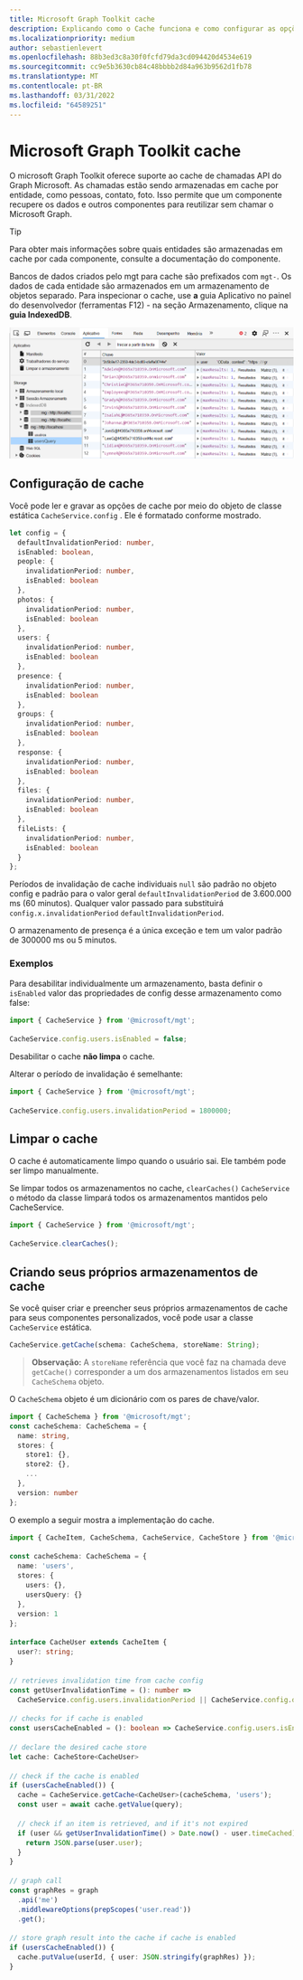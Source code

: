 ```yaml
---
title: Microsoft Graph Toolkit cache
description: Explicando como o Cache funciona e como configurar as opções fornecidas aos desenvolvedores
ms.localizationpriority: medium
author: sebastienlevert
ms.openlocfilehash: 88b3ed3c8a30f0fcfd79da3cd094420d4534e619
ms.sourcegitcommit: cc9e5b3630cb84c48bbbb2d84a963b9562d1fb78
ms.translationtype: MT
ms.contentlocale: pt-BR
ms.lasthandoff: 03/31/2022
ms.locfileid: "64589251"
---
```

# <a name="microsoft-graph-toolkit-caching"></a>Microsoft Graph Toolkit cache

O microsoft Graph Toolkit oferece suporte ao cache de chamadas API do Graph Microsoft. As chamadas estão sendo armazenadas em cache por entidade, como pessoas, contato, foto. Isso permite que um componente recupere os dados e outros componentes para reutilizar sem chamar o Microsoft Graph.

> [!TIP]
> Para obter mais informações sobre quais entidades são armazenadas em cache por cada componente, consulte a documentação do componente.

Bancos de dados criados pelo mgt para cache são prefixados com `mgt-`. Os dados de cada entidade são armazenados em um armazenamento de objetos separado. Para inspecionar o cache, use **a** guia Aplicativo no painel do desenvolvedor (ferramentas F12) - na seção Armazenamento, clique na **guia IndexedDB**. 

![devtools indexedDB](../images/indexedDBpanel.png)

## <a name="cache-configuration"></a>Configuração de cache

Você pode ler e gravar as opções de cache por meio do objeto de classe estática `CacheService.config` . Ele é formatado conforme mostrado.

```TypeScript
let config = {
  defaultInvalidationPeriod: number,
  isEnabled: boolean,
  people: {
    invalidationPeriod: number,
    isEnabled: boolean
  },
  photos: {
    invalidationPeriod: number,
    isEnabled: boolean
  },
  users: {
    invalidationPeriod: number,
    isEnabled: boolean
  },
  presence: {
    invalidationPeriod: number,
    isEnabled: boolean
  },
  groups: {
    invalidationPeriod: number,
    isEnabled: boolean
  },
  response: {
    invalidationPeriod: number,
    isEnabled: boolean
  },
  files: {
    invalidationPeriod: number,
    isEnabled: boolean
  },
  fileLists: {
    invalidationPeriod: number,
    isEnabled: boolean
  }
};
```

Períodos de invalidação de cache individuais `null` são padrão no objeto config e padrão para o valor geral `defaultInvalidationPeriod` de 3.600.000 ms (60 minutos). Qualquer valor passado para substituirá `config.x.invalidationPeriod` `defaultInvalidationPeriod`.

O armazenamento de presença é a única exceção e tem um valor padrão de 300000 ms ou 5 minutos.

### <a name="examples"></a>Exemplos

Para desabilitar individualmente um armazenamento, basta definir o `isEnabled` valor das propriedades de config desse armazenamento como false:
```JavaScript
import { CacheService } from '@microsoft/mgt';

CacheService.config.users.isEnabled = false;
```
Desabilitar o cache **não limpa** o cache.

Alterar o período de invalidação é semelhante:

```JavaScript
import { CacheService } from '@microsoft/mgt';

CacheService.config.users.invalidationPeriod = 1800000;
```

## <a name="clearing-the-cache"></a>Limpar o cache

O cache é automaticamente limpo quando o usuário sai. Ele também pode ser limpo manualmente.

Se limpar todos os armazenamentos no cache, `clearCaches()` `CacheService` o método da classe limpará todos os armazenamentos mantidos pelo CacheService.

```JavaScript
import { CacheService } from '@microsoft/mgt';

CacheService.clearCaches();
```

## <a name="creating-your-own-cache-stores"></a>Criando seus próprios armazenamentos de cache

Se você quiser criar e preencher seus próprios armazenamentos de cache para seus componentes personalizados, você pode usar a classe `CacheService` estática.

```JavaScript
CacheService.getCache(schema: CacheSchema, storeName: String);
```
> **Observação:** A `storeName` referência que você faz na chamada deve `getCache()` corresponder a um dos armazenamentos listados em seu `CacheSchema` objeto.

O `CacheSchema` objeto é um dicionário com os pares de chave/valor.

```TypeScript
import { CacheSchema } from '@microsoft/mgt';
const cacheSchema: CacheSchema = {
  name: string,
  stores: {
    store1: {},
    store2: {},
    ...
  },
  version: number
};
```

O exemplo a seguir mostra a implementação do cache.

```TypeScript
import { CacheItem, CacheSchema, CacheService, CacheStore } from '@microsoft/mgt';

const cacheSchema: CacheSchema = {
  name: 'users',
  stores: {
    users: {},
    usersQuery: {}
  },
  version: 1
};

interface CacheUser extends CacheItem {
  user?: string;
}

// retrieves invalidation time from cache config
const getUserInvalidationTime = (): number =>
  CacheService.config.users.invalidationPeriod || CacheService.config.defaultInvalidationPeriod;

// checks for if cache is enabled
const usersCacheEnabled = (): boolean => CacheService.config.users.isEnabled && CacheService.config.isEnabled;

// declare the desired cache store
let cache: CacheStore<CacheUser>

// check if the cache is enabled
if (usersCacheEnabled()) {
  cache = CacheService.getCache<CacheUser>(cacheSchema, 'users');
  const user = await cache.getValue(query);

  // check if an item is retrieved, and if it's not expired
  if (user && getUserInvalidationTime() > Date.now() - user.timeCached) {
    return JSON.parse(user.user);
  }
}

// graph call
const graphRes = graph
  .api('me')
  .middlewareOptions(prepScopes('user.read'))
  .get();

// store graph result into the cache if cache is enabled
if (usersCacheEnabled()) {
  cache.putValue(userId, { user: JSON.stringify(graphRes) });
}
```
